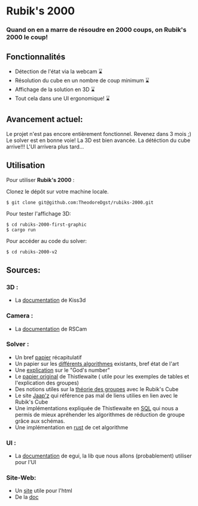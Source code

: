 # Rubik's 2000
### Quand on en a marre de résoudre en 2000 coups, on Rubik's 2000 le coup!

## Fonctionnalités

- Détection de l'état via la webcam &#x231B;
- Résolution du cube en un nombre de coup minimum &#x231B;
- Affichage de la solution en 3D &#x231B;
- Tout cela dans une UI ergonomique! &#x231B;

## Avancement actuel:
Le projet n'est pas encore entièrement fonctionnel. Revenez dans 3 mois ;)
Le solver est en bonne voie!
La 3D est bien avancée.
La détéction du cube arrive!!!
L'UI arrivera plus tard...

## Utilisation

Pour utiliser **Rubik's 2000** :

Clonez le dépôt sur votre machine locale.
```
$ git clone git@github.com:TheodoreDgst/rubiks-2000.git
```

Pour tester l'affichage 3D:
```
$ cd rubiks-2000-first-graphic
$ cargo run
```
Pour accéder au code du solver:
```
$ cd rubiks-2000-v2
```
## Sources:

### 3D :
* La [documentation](https://docs.rs/kiss3d/latest/kiss3d/) de Kiss3d

### Camera :
* La [documentation](https://docs.rs/rscam/latest/rscam/) de RSCam

### Solver :
* Un bref [papier](https://www.jetir.org/papers/JETIR1906707.pdf) récapitulatif
* Un papier sur les [différents algorithmes](https://www.diva-portal.org/smash/get/diva2:816583/FULLTEXT01.pdf) existants, bref état de l'art
* Une [explication](http://cube20.org/) sur le "God's number"
* Le [papier original](https://www.jaapsch.net/puzzles/thistle.htm) de Thistlewaite ( utile pour les exemples de tables et l'explication des groupes)
* Des notions utiles sur la  [théorie des groupes](http://trucsmaths.free.fr/rubik_groupe.htm) avec le Rubik's Cube
* Le site [Jaap'z](https://www.jaapsch.net/puzzles/theory.htm#group) qui référence pas mal de liens utilies en lien avec le Rubik's Cube
* Une implémentations expliquée de Thistlewaite en [SQL](https://explainextended.com/2022/12/31/happy-new-year-14/#more-6978) qui nous a permis de mieux apréhender les algorithmes de réduction de groupe grâce aux schémas.
* Une implémentation en [rust](https://github.com/V-Wong/CubeSimRS) de cet algorithme

### UI :
* La [documentation](https://docs.rs/egui/latest/egui/) de egui, la lib que nous allons (probablement) utiliser pour l'UI

### Site-Web:
* Un [site](https://html5up.net/) utile pour l'html
* De la [doc](https://projet.eu.org/pedago/sin/ICN/2nde/1-html_css.pdf)
